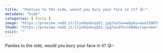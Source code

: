 ```yaml
---
title:  "Panties to the side, would you bury your face in it? 😜💦"
metadate: "hide"
categories: [ Pussy ]
image: "https://preview.redd.it/1lyv0qvbvyp51.jpg?auto=webp&s=aee1590f8a1846cc367b85436de0c5e92ab604fe"
thumb: "https://preview.redd.it/1lyv0qvbvyp51.jpg?width=1080&crop=smart&auto=webp&s=d2255dfd1aed62cb4ec3ca358b3a6f3063895903"
visit: ""
---
```

Panties to the side, would you bury your face in it? 😜💦
